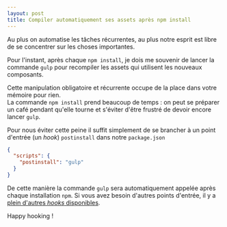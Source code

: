 ```yaml
---
layout: post
title: Compiler automatiquement ses assets après npm install
---
```

Au plus on automatise les tâches récurrentes, au plus notre esprit est libre de se concentrer sur les choses importantes. 

Pour l'instant, après chaque `npm install`, je dois me souvenir de lancer la commande `gulp` pour recompiler les assets qui utilisent les nouveaux composants.  
<!--more-->
Cette manipulation obligatoire et récurrente occupe de la place dans votre mémoire pour rien.  
La commande `npm install` prend beaucoup de temps : on peut se préparer un café pendant qu'elle tourne et s'éviter d'être frustré de devoir encore lancer `gulp`.

Pour nous éviter cette peine il suffit simplement de se brancher à un point d'entrée (un _hook_) `postinstall` dans notre `package.json`

```JSON
{
  "scripts": {
    "postinstall": "gulp"
  }
}
```

De cette manière la commande `gulp` sera automatiquement appelée après chaque installation `npm`. Si vous avez besoin d'autres points d'entrée, il y a [plein d'autres _hooks_ disponibles](http://www.marcusoft.net/2015/08/pre-and-post-hooks-for-npm-scripting.html#hooks-out-the-box).

Happy hooking !
